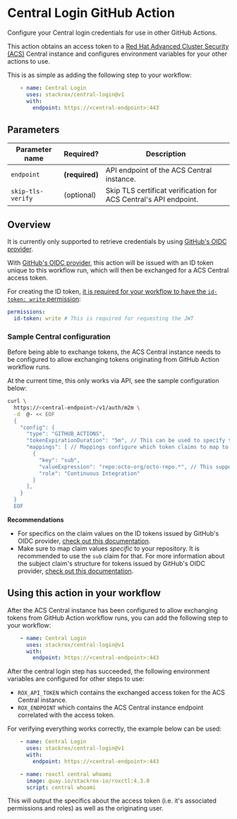 # Central Login GitHub Action

Configure your Central login credentials for use in other GitHub Actions.

This action obtains an access token to
a [Red Hat Advanced Cluster Security (ACS)](https://www.redhat.com/en/technologies/cloud-computing/openshift/advanced-cluster-security-kubernetes)
Central instance and configures environment variables for your
other actions to use.

This is as simple as adding the following step to your workflow:

```yaml
    - name: Central Login
      uses: stackrox/central-login@v1
      with:
        endpoint: https://<central-endpoint>:443
```

## Parameters

| Parameter name    | Required?      | Description                                                      |
|-------------------|----------------|------------------------------------------------------------------|
| `endpoint`        | **(required)** | API endpoint of the ACS Central instance.                        |
| `skip-tls-verify` | (optional)     | Skip TLS certificat verification for ACS Central's API endpoint. |

## Overview

It is currently only supported to retrieve credentials by
using [GitHub's OIDC provider](https://docs.github.com/en/actions/deployment/security-hardening-your-deployments/configuring-openid-connect-in-cloud-providers).

With [GitHub's OIDC provider](https://docs.github.com/en/actions/deployment/security-hardening-your-deployments/configuring-openid-connect-in-cloud-providers),
this action will be issued with an ID token unique to this workflow run, which will then
be exchanged for a ACS Central access token.

For creating the ID
token, [it is required for your workflow to have the `id-token: write` permission](https://docs.github.com/en/actions/deployment/security-hardening-your-deployments/configuring-openid-connect-in-cloud-providers#adding-permissions-settings):

```yaml
permissions:
  id-token: write # This is required for requesting the JWT
```

### Sample Central configuration

Before being able to exchange tokens, the ACS Central instance needs to be configured to allow exchanging tokens
originating from GitHub Action workflow runs.

At the current time, this only works via API, see the sample configuration below:

```bash
curl \
  https://<central-endpoint>/v1/auth/m2m \
  -d  @- << EOF
  {
    "config": {
      "type": "GITHUB_ACTIONS",
      "tokenExpirationDuration": "5m", // This can be used to specify the expiration of the exchanged access token.
      "mappings": [ // Mappings configure which token claims to map to which roles within the ACS Central instance.
        {
          "key": "sub",
          "valueExpression": "repo:octo-org/octo-repo.*", // This supports https://github.com/google/re2/wiki/Syntax expressions.
          "role": "Continuous Integration"
        }
      ],
    }
  }
  EOF
```

**Recommendations**

- For specifics on the claim values on the ID tokens issued by GitHub's OIDC
  provider, [check out this documentation](https://docs.github.com/en/actions/deployment/security-hardening-your-deployments/about-security-hardening-with-openid-connect#understanding-the-oidc-token).
- Make sure to map claim values _specific_ to your repository. It is recommended to use the `sub` claim for that.
  For more information about the subject claim's structure for tokens issued by GitHub's OIDC
  provider, [check out this documentation](https://docs.github.com/en/actions/deployment/security-hardening-your-deployments/about-security-hardening-with-openid-connect#example-subject-claims).

## Using this action in your workflow

After the ACS Central instance has been configured to allow exchanging tokens from GitHub Action workflow runs, you can
add the following step to your workflow:

```yaml
    - name: Central Login
      uses: stackrox/central-login@v1
      with:
        endpoint: https://<central-endpoint>:443
```

After the central login step has succeeded, the following environment variables are configured for other steps to use:

- `ROX_API_TOKEN` which contains the exchanged access token for the ACS Central instance.
- `ROX_ENDPOINT` which contains the ACS Central instance endpoint correlated with the access token.

For verifying everything works correctly, the example below can be used:

```yaml
    - name: Central Login
      uses: stackrox/central-login@v1
      with:
        endpoint: https://<central-endpoint>:443

    - name: roxctl central whoami
      image: quay.io/stackrox-io/roxctl:4.3.0
      script: central whoami
```

This will output the specifics about the access token (i.e. it's associated permissions and roles) as well as the
originating user.

